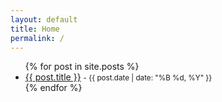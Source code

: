 ```yaml
---
layout: default
title: Home
permalink: /
---
```



<ul>
  {% for post in site.posts %}
    <li>
      <a href="{{ post.url }}">{{ post.title }}</a>
      <small> - {{ post.date | date: "%B %d, %Y" }}</small>
    </li>
  {% endfor %}
</ul>


<br>
